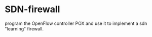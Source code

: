 # SDN-firewall
program the OpenFlow controller POX and use it to implement a sdn "learning" firewall.

